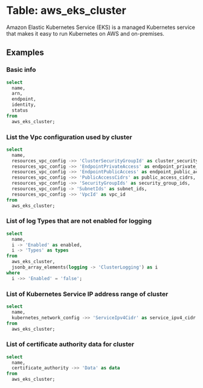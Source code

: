 # Table: aws_eks_cluster

Amazon Elastic Kubernetes Service (EKS) is a managed Kubernetes service that makes it easy to run Kubernetes on AWS and on-premises.

## Examples

### Basic info

```sql
select
  name,
  arn,
  endpoint,
  identity,
  status
from
  aws_eks_cluster;
```


### List the Vpc configuration used by cluster

```sql
select
  name,
  resources_vpc_config ->> 'ClusterSecurityGroupId' as cluster_security_group_id,
  resources_vpc_config ->> 'EndpointPrivateAccess' as endpoint_private_access,
  resources_vpc_config ->> 'EndpointPublicAccess' as endpoint_public_access,
  resources_vpc_config ->> 'PublicAccessCidrs' as public_access_cidrs,
  resources_vpc_config ->> 'SecurityGroupIds' as security_group_ids,
  resources_vpc_config -> 'SubnetIds' as subnet_ids,
  resources_vpc_config ->> 'VpcId' as vpc_id
from
  aws_eks_cluster;
```


### List of log Types that are not enabled for logging

```sql
select
  name,
  i -> 'Enabled' as enabled,
  i -> 'Types' as types
from
  aws_eks_cluster,
  jsonb_array_elements(logging -> 'ClusterLogging') as i
where
  i ->> 'Enabled' = 'false';
```


### List of Kubernetes Service IP address range of cluster

```sql
select
  name,
  kubernetes_network_config ->> 'ServiceIpv4Cidr' as service_ipv4_cidr
from
  aws_eks_cluster;
```


### List of certificate authority data for cluster

```sql
select
  name,
  certificate_authority ->> 'Data' as data
from
  aws_eks_cluster;
```